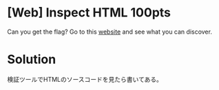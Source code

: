 # [Web] Inspect HTML 100pts
Can you get the flag?
Go to this [website](http://saturn.picoctf.net:59126/) and see what you can discover.

# Solution
検証ツールでHTMLのソースコードを見たら書いてある。